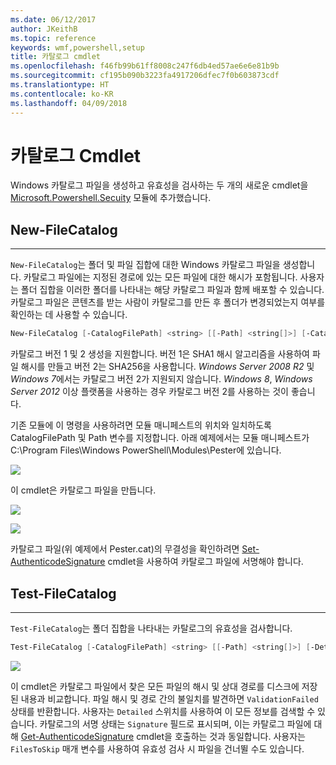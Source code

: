 ```yaml
---
ms.date: 06/12/2017
author: JKeithB
ms.topic: reference
keywords: wmf,powershell,setup
title: 카탈로그 cmdlet
ms.openlocfilehash: f46fb99b61ff8008c247f6db4ed57ae6e6e81b9b
ms.sourcegitcommit: cf195b090b3223fa4917206dfec7f0b603873cdf
ms.translationtype: HT
ms.contentlocale: ko-KR
ms.lasthandoff: 04/09/2018
---
```

# <a name="catalog-cmdlets"></a>카탈로그 Cmdlet

Windows 카탈로그 파일을 생성하고 유효성을 검사하는 두 개의 새로운 cmdlet을 [Microsoft.Powershell.Secuity](https://technet.microsoft.com/en-us/library/hh847877.aspx) 모듈에 추가했습니다.

## <a name="new-filecatalog"></a>New-FileCatalog
--------------------------------

`New-FileCatalog`는 폴더 및 파일 집합에 대한 Windows 카탈로그 파일을 생성합니다. 카탈로그 파일에는 지정된 경로에 있는 모든 파일에 대한 해시가 포함됩니다. 사용자는 폴더 집합을 이러한 폴더를 나타내는 해당 카탈로그 파일과 함께 배포할 수 있습니다. 카탈로그 파일은 콘텐츠를 받는 사람이 카탈로그를 만든 후 폴더가 변경되었는지 여부를 확인하는 데 사용할 수 있습니다.

```powershell
New-FileCatalog [-CatalogFilePath] <string> [[-Path] <string[]>] [-CatalogVersion <int>] [-WhatIf] [-Confirm] [<CommonParameters>]
```
카탈로그 버전 1 및 2 생성을 지원합니다. 버전 1은 SHA1 해시 알고리즘을 사용하여 파일 해시를 만들고 버전 2는 SHA256을 사용합니다. *Windows Server 2008 R2* 및 *Windows 7*에서는 카탈로그 버전 2가 지원되지 않습니다. *Windows 8*, *Windows Server 2012* 이상 플랫폼을 사용하는 경우 카탈로그 버전 2를 사용하는 것이 좋습니다.

기존 모듈에 이 명령을 사용하려면 모듈 매니페스트의 위치와 일치하도록 CatalogFilePath 및 Path 변수를 지정합니다. 아래 예제에서는 모듈 매니페스트가 C:\Program Files\Windows PowerShell\Modules\Pester에 있습니다.

![](../images/NewFileCatalog.jpg)

이 cmdlet은 카탈로그 파일을 만듭니다.

![](../images/CatalogFile1.jpg)

![](../images/CatalogFile2.jpg)

카탈로그 파일(위 예제에서 Pester.cat)의 무결성을 확인하려면 [Set-AuthenticodeSignature](https://technet.microsoft.com/library/hh849819.aspx) cmdlet을 사용하여 카탈로그 파일에 서명해야 합니다.


## <a name="test-filecatalog"></a>Test-FileCatalog
--------------------------------

`Test-FileCatalog`는 폴더 집합을 나타내는 카탈로그의 유효성을 검사합니다.

```powershell
Test-FileCatalog [-CatalogFilePath] <string> [[-Path] <string[]>] [-Detailed] [-FilesToSkip <string[]>] [-WhatIf] [-Confirm] [<CommonParameters>]
```

![](../images/TestFileCatalog.jpg)

이 cmdlet은 카탈로그 파일에서 찾은 모든 파일의 해시 및 상대 경로를 디스크에 저장된 내용과 비교합니다. 파일 해시 및 경로 간의 불일치를 발견하면 `ValidationFailed` 상태를 반환합니다.
사용자는 `Detailed` 스위치를 사용하여 이 모든 정보를 검색할 수 있습니다. 카탈로그의 서명 상태는 `Signature` 필드로 표시되며, 이는 카탈로그 파일에 대해 [Get-AuthenticodeSignature](https://technet.microsoft.com/en-us/library/hh849805.aspx) cmdlet을 호출하는 것과 동일합니다.
사용자는 `FilesToSkip` 매개 변수를 사용하여 유효성 검사 시 파일을 건너뛸 수도 있습니다.
